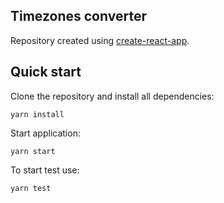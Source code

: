 ## Timezones converter

Repository created using [create-react-app](https://github.com/facebook/create-react-app).

## Quick start

Clone the repository and install all dependencies:

```
yarn install
```

Start application:

```
yarn start
```

To start test use:

```
yarn test
```
